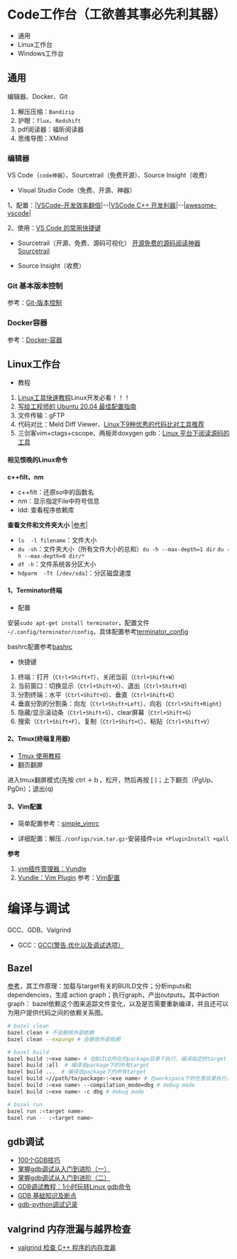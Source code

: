 # Code工作台（工欲善其事必先利其器）

- 通用
- Linux工作台
- Windows工作台
## 通用
编辑器、Docker、Git
1. 解压压缩：`Bandizip`
2. 护眼：`flux`、`Redshift`
3. pdf阅读器：福昕阅读器
4. 思维导图：XMind

### 编辑器
VS Code（`code神器`）、Sourcetrail（免费开源）、Source Insight（收费）

- Visual Studio Code（免费、开源、神器）

1、配置：|[VSCode-开发效率翻倍](https://zhuanlan.zhihu.com/p/54164612)|--|[VSCode C++ 开发利器](https://zhuanlan.zhihu.com/p/96819625)|--|[awesome-vscode](https://github.com/viatsko/awesome-vscode)|

2、使用：[VS Code 的常用快捷键](https://zhuanlan.zhihu.com/p/44044896)

- Sourcetrail（开源、免费、源码可视化）
[开源免费的源码阅读神器 Sourcetrail](https://zhuanlan.zhihu.com/p/96685579)

- Source Insight（收费）

### Git 基本版本控制
参考：[Git-版本控制](https://github.com/qipengh/CodeTools/blob/main/Git-版本控制.md)

### Docker容器
参考：[Docker-容器](https://github.com/qipengh/CodeTools/blob/main/Docker-容器.md)

## Linux工作台
- 教程
1. [Linux工具快速教程](https://linuxtools-rst.readthedocs.io/zh_CN/latest/index.html)Linux开发必看！！！
2. [写给工程师的 Ubuntu 20.04 最佳配置指南](https://sspai.com/post/60411)
3. 文件传输：gFTP
4. 代码对比：Meld Diff Viewer、[Linux下9种优秀的代码比对工具推荐](https://zhuanlan.zhihu.com/p/150576676)
5. 三剑客vim+ctags+cscope、两板斧doxygen gdb：[Linux 平台下阅读源码的工具](https://www.jianshu.com/p/09e74b05fd5d)

#### 相见恨晚的Linux命令
**c++filt、nm**
- c++filt：还原so中的函数名
- nm：显示指定File中符号信息
- ldd: 查看程序依赖库

**查看文件和文件夹大小** |[参考](https://zhuanlan.zhihu.com/p/44710698)|
- `ls  -l filename`：文件大小
- `du -sh`：文件夹大小（所有文件大小的总和）`du -h --max-depth=1 dir` `du -h --max-depth=0 dir/*`
- `df -h`：文件系统各分区大小
- `hdparm  -Tt [/dev/sda]`：分区磁盘速度

#### 1、Terminator终端
- 配置

安装`sudo apt-get install terminator`，配置文件`~/.config/terminator/config`，具体配置参考[terminator_config](https://github.com/qipengh/CodeTools/blob/main/configs/terminator_config)

bashrc配置参考[bashrc](https://github.com/qipengh/CodeTools/blob/main/configs/bashrc)

- 快捷键
1. 终端：打开（`Ctrl+Shift+T`）、关闭当前（`Ctrl+Shift+W`）
2. 当前窗口：切换显示（`Ctrl+Shift+X`）、退出（`Ctrl+Shift+Q`）
3. 分割终端：水平（`Ctrl+Shift+O`）、垂直（`Ctrl+Shift+E`）
4. 垂直分割的分割条：向左（`Ctrl+Shift+Left`）、向右（`Ctrl+Shift+Right`）
5. 隐藏/显示滚动条（`Ctrl+Shift+S`）、clear屏幕（`Ctrl+Shift+G`）
6. 搜索（`Ctrl+Shift+F`）、复制（`Ctrl+Shift+C`）、粘贴（`Ctrl+Shift+V`）

#### 2、Tmux(终端复用器)
- [Tmux 使用教程](http://www.ruanyifeng.com/blog/2019/10/tmux.html)
- 翻页翻屏

进入tmux翻屏模式(先按 ctrl ＋ｂ，松开，然后再按 [ )；上下翻页（PgUp、PgDn）；退出(q)

#### 3、Vim配置
- 简单配置参考：[simple_vimrc](https://github.com/qipengh/CodeTools/blob/main/configs/simple_vimrc)

- 详细配置：解压`./configs/vim.tar.gz`-安装插件`vim +PluginInstall +qall`

**参考**
1. [vim插件管理器：Vundle](https://blog.csdn.net/zhangpower1993/article/details/52184581)
2. [Vundle：Vim Plugin](https://blog.gtwang.org/linux/vundle-vim-bundle-plugin-manager/)
参考：[Vim配置](https://github.com/qipengh/CodeTools/blob/main/Linux/Vim)

# 编译与调试
GCC、GDB、Valgrind
- GCC：[GCC(警告.优化以及调试选项）](https://www.cnblogs.com/lsgxeva/p/7605141.html)

## Bazel

[参考](https://blog.csdn.net/A_L_A_N/article/details/88018718)，其工作原理：加载与target有关的BUILD文件；分析inputs和dependencies，生成 action graph；执行graph，产出outputs。其中action graph： bazel依赖这个图来追踪文件变化，以及是否需要重新编译，并且还可以为用户提供代码之间的依赖关系图。
```bash
# bazel clean
bazel clean # 不会删除外部依赖
bazel clean --expunge # 会删除外部依赖

# bazel build
bazel build :<exe name> # 在BUILD所在的package目录下执行，编译指定的target
bazel build :all  # 编译该package下的所有target
bazel build ...  # 编译该package下的所有target
bazel build <//path/to/package>:<exe name> # 在workspace下的任意目录执行，“//”表示workspace所在目录
bazel build :<exe name> --compilation_mode=dbg # debug mode
bazel build :<exe name> -c dbg # debug mode

# bazel run
bazel run :<target name>
bazel run -- :<target name>
```

## gdb调试
- [100个GDB技巧](https://wizardforcel.gitbooks.io/100-gdb-tips/content/index.html)
- [掌握gdb调试从入门到进阶（一）](https://zhuanlan.zhihu.com/p/100385553)
- [掌握gdb调试从入门到进阶（二）](https://zhuanlan.zhihu.com/p/100403438)
- [GDB调试教程：1小时玩转Linux gdb命令](http://c.biancheng.net/gdb/)
- [GDB 基础知识及断点
](https://www.jianshu.com/p/9f81880752cd)
- [gdb-python调试记录](https://meteorix.github.io/2019/04/30/pytorch-coredump/)

## valgrind 内存泄漏与越界检查
- [valgrind 检查 C++ 程序的内存泄漏](https://zhiqiang.org/coding/check-cpp-memory-using-valgrind.html)
